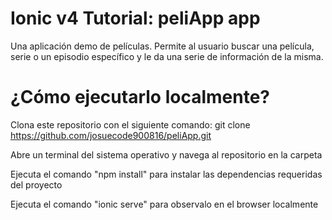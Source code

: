 # Ionic v4 Tutorial: peliApp app 
Una aplicación demo de películas. Permite al usuario buscar una película, serie o un episodio específico y le da una serie de información de la misma.

# ¿Cómo ejecutarlo localmente?
Clona este repositorio con el siguiente comando: git clone https://github.com/josuecode900816/peliApp.git

Abre un terminal del sistema operativo y navega al repositorio en la carpeta

Ejecuta el comando "npm install" para instalar las dependencias requeridas del proyecto

Ejecuta el comando "ionic serve" para observalo en el browser localmente

